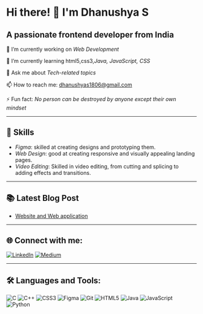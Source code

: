 # Hi there! 👋 I'm Dhanushya S

## A passionate frontend developer from India

🔭 I’m currently working on *Web Development*

🌱 I’m currently learning html5,css3,*Java, JavaScript, CSS*

💬 Ask me about *Tech-related topics*

📫 How to reach me: [dhanushyas1806@gmail.com](mailto:dhanushyas1806@gmail.com)

⚡ Fun fact: *No person can be destroyed by anyone except their own mindset*

---

## 🔧 Skills
- *Figma*: skilled at creating designs and prototyping them.
- *Web Design*: good at creating responsive and visually appealing landing pages.
- *Video Editing*: Skilled in video editing, from cutting and splicing to adding effects and transitions.

---

## 📚 Latest Blog Post
- [Website and Web application](https://tinyurl.com/5y58vz63)

---

## 🌐 Connect with me:

[![LinkedIn](https://img.shields.io/badge/LinkedIn-blue?style=for-the-badge&logo=linkedin)](https://www.linkedin.com/in/dhanushya47/)
[![Medium](https://upload.wikimedia.org/wikipedia/commons/0/0d/Medium_logo.svg)](https://medium.com/@sdhanushyasaravanan)

---

## 🛠 Languages and Tools:

![C](https://img.shields.io/badge/C-00599C?style=for-the-badge&logo=c&logoColor=white)
![C++](https://img.shields.io/badge/C++-00599C?style=for-the-badge&logo=cplusplus&logoColor=white)
![CSS3](https://img.shields.io/badge/CSS3-1572B6?style=for-the-badge&logo=css3&logoColor=white)
![Figma](https://img.shields.io/badge/Figma-F24E1E?style=for-the-badge&logo=figma&logoColor=white)
![Git](https://img.shields.io/badge/Git-F05032?style=for-the-badge&logo=git&logoColor=white)
![HTML5](https://img.shields.io/badge/HTML5-E34F26?style=for-the-badge&logo=html5&logoColor=white)
![Java](https://img.shields.io/badge/Java-007396?style=for-the-badge&logo=java&logoColor=white)
![JavaScript](https://img.shields.io/badge/JavaScript-F7DF1E?style=for-the-badge&logo=javascript&logoColor=black)
![Python](https://img.shields.io/badge/Python-3776AB?style=for-the-badge&logo=python&logoColor=white)
